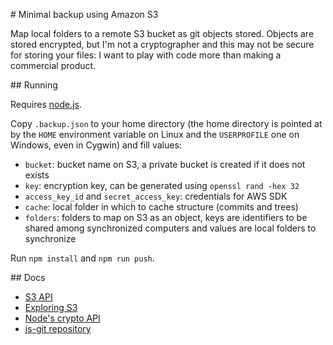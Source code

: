 # Minimal backup using Amazon S3

Map local folders to a remote S3 bucket as git objects stored. Objects are stored encrypted, but I'm not a cryptographer and this may not be secure for storing your files: I want to play with code more than making a commercial product.

## Running

Requires [node.js](http://nodejs.org/).

Copy `.backup.json` to your home directory (the home directory is pointed at by the `HOME` environment variable on Linux and the `USERPROFILE` one on Windows, even in Cygwin) and fill values:

* `bucket`: bucket name on S3, a private bucket is created if it does not exists
* `key`: encryption key, can be generated using `openssl rand -hex 32`
* `access_key_id` and `secret_access_key`: credentials for AWS SDK
* `cache`: local folder in which to cache structure (commits and trees)
* `folders`: folders to map on S3 as an object, keys are identifiers to be shared among synchronized computers and values are local folders to synchronize

Run `npm install` and `npm run push`.

## Docs

* [S3 API](http://docs.aws.amazon.com/AWSJavaScriptSDK/latest/AWS/S3.html)
* [Exploring S3](https://console.aws.amazon.com/s3/home)
* [Node's crypto API](http://nodejs.org/api/crypto.html)
* [js-git repository](https://github.com/creationix/js-git)
